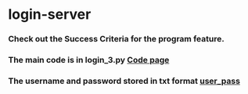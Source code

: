 # login-server

### Check out the Success Criteria for the program feature.
### The main code is in login_3.py  [Code page](https://github.com/ilhamhoque/login-server/blob/master/login_3.py)
###
### The username and password stored in txt format [user_pass](https://github.com/ilhamhoque/login-server/commit/4bdc7a278e06cf879f1d6a5e612adf40051bde3e)
